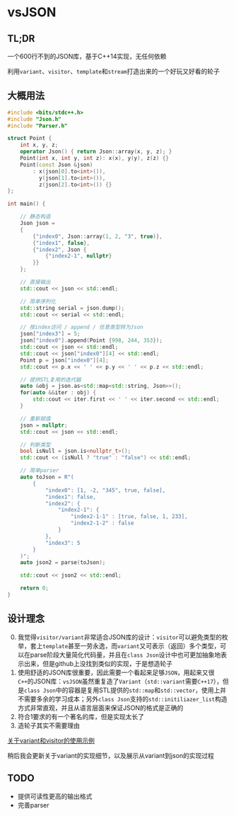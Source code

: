 # vsJSON

## TL;DR

一个600行不到的JSON库，基于C++14实现，无任何依赖

利用`variant`、`visitor`、`template`和`stream`打造出来的一个好玩又好看的轮子

## 大概用法

```C++
#include <bits/stdc++.h>
#include "Json.h"
#include "Parser.h"

struct Point {
    int x, y, z;
    operator Json() { return Json::array(x, y, z); }
    Point(int x, int y, int z): x(x), y(y), z(z) {}
    Point(const Json &json)
        : x(json[0].to<int>()),
          y(json[1].to<int>()),
          z(json[2].to<int>()) {}
};

int main() {

    // 静态构造
    Json json =
    {
        {"index0", Json::array(1, 2, "3", true)},
        {"index1", false},
        {"index2", Json {
            {"index2-1", nullptr}
        }}
    };

    // 直接输出
    std::cout << json << std::endl;

    // 简单序列化
    std::string serial = json.dump();
    std::cout << serial << std::endl;

    // 按index访问 / append / 任意类型转为Json
    json["index3"] = 5;
    json["index0"].append(Point {998, 244, 353});
    std::cout << json << std::endl;
    std::cout << json["index0"][4] << std::endl;
    Point p = json["index0"][4];
    std::cout << p.x << ' ' << p.y << ' ' << p.z << std::endl;

    // 提供STL复用的迭代器
    auto &obj = json.as<std::map<std::string, Json>>();
    for(auto &&iter : obj) {
        std::cout << iter.first << ' ' << iter.second << std::endl;
    }

    // 重新赋值
    json = nullptr;
    std::cout << json << std::endl;

    // 判断类型
    bool isNull = json.is<nullptr_t>();
    std::cout << (isNull ? "true" : "false") << std::endl;

    // 简单parser
    auto toJson = R"(
        {
            "index0": [1, -2, "345", true, false], 
            "index1": false, 
            "index2": {
                "index2-1": {
                    "index2-1-1" : [true, false, 1, 233],
                    "index2-1-2" : false
                }
            }, 
            "index3": 5
        }
    )";
    auto json2 = parse(toJson);

    std::cout << json2 << std::endl;

    return 0;
}
```
## 设计理念

0. 我觉得`visitor/variant`非常适合JSON库的设计：`visitor`可以避免类型的枚举，套上`template`甚至一劳永逸，而`variant`又可表示（返回）多个类型，可以在parse阶段大量简化代码量，并且在`class Json`设计中也可更加抽象地表示出来，但是github上没找到类似的实现，于是想造轮子
1. 使用舒适的JSON库很重要，因此需要一个看起来足够`JSON`，用起来又很`C++`的JSON库：`vsJSON`虽然重复造了`Variant`（`std::variant`需要`C++17`），但是`class Json`中的容器是复用STL提供的`std::map`和`std::vector`，使用上并不需要多余的学习成本；另外`class Json`支持的`std::initiliazer_list`构造方式非常直观，并且从语言层面来保证JSON的格式是正确的
2. 符合1要求的有一个著名的库，但是实现太长了
3. 造轮子其实不需要理由

[关于variant和visitor的使用示例](https://zhuanlan.zhihu.com/p/57530780)

稍后我会更新关于variant的实现细节，以及展示从variant到json的实现过程

## TODO

- 提供可读性更高的输出格式
- 完善parser